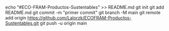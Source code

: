 echo "#ECO-FRAM-Productos-Sustentables" >> README.md 
git init 
git add README.md 
git commit -m "primer commit" 
git branch -M main 
git remote add origin https://github.com/Lalorzk/ECOFRAM-Productos-Sustentables.git
 git push -u origin main
